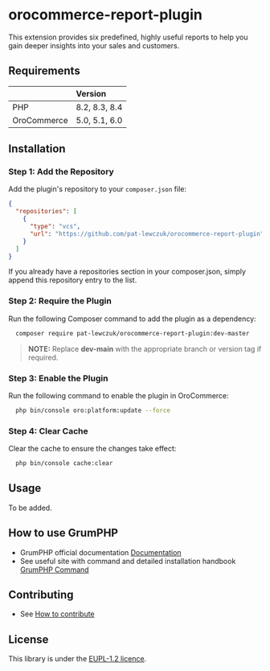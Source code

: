 # orocommerce-report-plugin
This extension provides six predefined, highly useful reports to help you gain deeper insights into your sales and customers.

## Requirements

| | Version       |
| :--- |:--------------|
| PHP  | 8.2, 8.3, 8.4 |
| OroCommerce | 5.0, 5.1, 6.0 |

## Installation

### Step 1: Add the Repository

Add the plugin's repository to your `composer.json` file:

```json
{
  "repositories": [
    {
      "type": "vcs",
      "url": "https://github.com/pat-lewczuk/orocommerce-report-plugin"
    }
  ]
}
```

If you already have a repositories section in your composer.json, simply append this repository entry to the list.

### Step 2: Require the Plugin

Run the following Composer command to add the plugin as a dependency:

```bash
  composer require pat-lewczuk/orocommerce-report-plugin:dev-master
```

> **NOTE:** Replace **dev-main** with the appropriate branch or version tag if required.

### Step 3: Enable the Plugin

Run the following command to enable the plugin in OroCommerce:

```bash
  php bin/console oro:platform:update --force
```

### Step 4: Clear Cache

Clear the cache to ensure the changes take effect:

```bash
  php bin/console cache:clear
```
## Usage

To be added.

## How to use GrumPHP

* GrumPHP official documentation [Documentation](https://github.com/phpro/grumphp/blob/v2.x/README.md)
* See useful site with command and detailed installation handbook [GrumPHP Command](https://github.com/phpro/grumphp/blob/v2.x/doc/commands.md)

## Contributing

* See [How to contribute](CONTRIBUTING.md)

## License

This library is under the [EUPL-1.2 licence](LICENCE).
